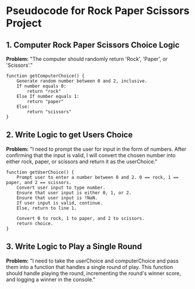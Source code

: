 # Pseudocode for Rock Paper Scissors Project

## 1. Computer Rock Paper Scissors Choice Logic

**Problem:** "The computer should randomly return 'Rock', 'Paper', or 'Scissors'."

```
function getComputerChoice() {
    Generate random number between 0 and 2, inclusive.
    If number equals 0:
        return "rock"
    Else If number equals 1:
        return "paper"
    Else:
        return "scissors"
}
```

## 2. Write Logic to get Users Choice

**Problem:** "I need to prompt the user for input in the form of numbers. After confirming that the input is valid, I will convert the chosen number into either rock, paper, or scissors and return it as the userChoice."

```
function getUserChoice() {
    Prompt user to enter a number between 0 and 2. 0 == rock, 1 == paper, and 2 == scissors.
    Convert user input to type number.
    Ensure that user input is either 0, 1, or 2.
    Ensure that user input is !NaN.
    If user input is valid, continue.
    Else, return to line 1.

    Convert 0 to rock, 1 to paper, and 2 to scissors.
    return choice.
}
```

## 3. Write Logic to Play a Single Round

**Problem:** "I need to take the userChoice and computerChoice and pass them into a function that handles a single round of play. This function should handle playing the round, incrementing the round's winner score, and logging a winner in the console."

